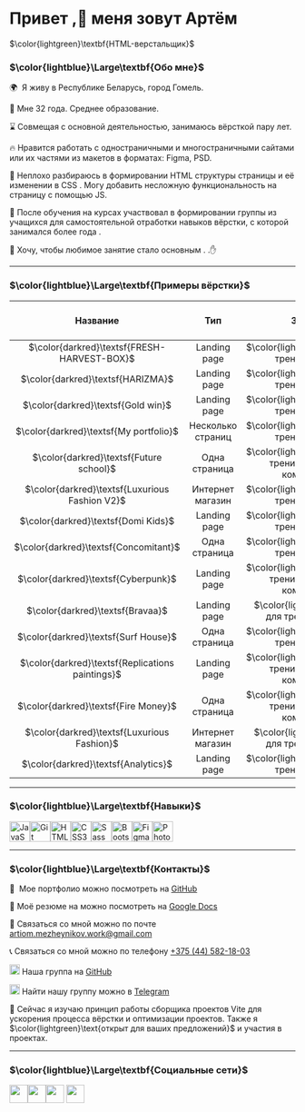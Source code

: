 # Привет ,👋 меня зовут Артём

$\color{lightgreen}\textbf{HTML-верстальщик}$

### $\color{lightblue}\Large\textbf{Обо мне}$

🌍  Я живу в Республике Беларусь, город Гомель.

🤷 Мне 32 года. Среднее образование.

⌛ Совмещая с основной деятельностью, занимаюсь вёрсткой пару лет.

🔥 Нравится работать с одностраничными и многостраничными сайтами или их частями из макетов в форматах: Figma, PSD.

🔨 Неплохо разбираюсь в формировании HTML структуры страницы и её изменении в CSS . Могу добавить несложную функциональность на страницу с помощью JS.

🏅 После обучения на курсах участвовал в формировании группы из учащихся для самостоятельной отработки навыков вёрстки, с которой занимался более года .

🎯 Хочу, чтобы любимое занятие стало основным .
.✋

---

### $\color{lightblue}\Large\textbf{Примеры вёрстки}$

|                   **Название**                   |      **Тип**      |                       **Зачем**                        |                                                **GitHub репозиторий**                                                 |                                      **Сылка на работу**                                       |
| :----------------------------------------------: | :---------------: | :----------------------------------------------------: | :-------------------------------------------------------------------------------------------------------------------: | :--------------------------------------------------------------------------------------------: |
|   $\color{darkred}\textsf{FRESH-HARVEST-BOX}$    |   Landing page    |       $\color{lightgreen}\text{для тренировки}$        |                   [Подробнее](https://github.com/Artiom-Work/fresh-harvest-box/blob/main/README.md)                   |                   [Пример](https://artiom-work.github.io/fresh-harvest-box/)                   |
|        $\color{darkred}\textsf{HARIZMA}$         |   Landing page    |       $\color{lightgreen}\text{для тренировки}$        |                        [Подробнее](https://github.com/Artiom-Work/HARIZMA/blob/main/README.md)                        |                        [Пример](https://artiom-work.github.io/HARIZMA/)                        |
|        $\color{darkred}\textsf{Gold win}$        |   Landing page    |       $\color{lightgreen}\text{для тренировки}$        |                       [Подробнее](https://github.com/Artiom-Work/GOLD-WIN/blob/main/README.md)                        |                       [Пример](https://artiom-work.github.io/GOLD-WIN/)                        |
|      $\color{darkred}\textsf{My portfolio}$      | Несколько страниц |       $\color{lightgreen}\text{для тренировки}$        |                     [Подробнее](https://github.com/Artiom-Work/my-portfolio/blob/main/README.md)                      |                     [Пример](https://artiom-work.github.io/my-portfolio/)                      |
|     $\color{darkred}\textsf{Future school}$      |   Одна страница   | $\color{lightgreen}\text{для тренировки}$ (с командой) |           [Подробнее](https://github.com/D-E-M-A-HTML-developers/Future-school-project/blob/main/README.md)           |           [Пример](https://d-e-m-a-html-developers.github.io/Future-school-project/)           |
|  $\color{darkred}\textsf{Luxurious Fashion V2}$  | Интернет магазин  |       $\color{lightgreen}\text{для тренировки}$        |                 [Подробнее](https://github.com/Artiom-Work/LUXERIOUS-FASHION-v2/blob/main/README.md)                  |                 [Пример](https://artiom-work.github.io/LUXERIOUS-FASHION-v2/)                  |
|       $\color{darkred}\textsf{Domi Kids}$        |   Landing page    |       $\color{lightgreen}\text{для тренировки}$        |                       [Подробнее](https://github.com/Artiom-Work/domi-kids/blob/main/README.md)                       |                       [Пример](https://artiom-work.github.io/domi-kids/)                       |
|      $\color{darkred}\textsf{Concomitant}$       |   Одна страница   |       $\color{lightgreen}\text{для тренировки}$        |                      [Подробнее](https://github.com/Artiom-Work/concomitant/blob/main/README.md)                      |                      [Пример](https://artiom-work.github.io/concomitant/)                      |
|       $\color{darkred}\textsf{Cyberpunk}$        |   Landing page    | $\color{lightgreen}\text{для тренировки}$ (с командой) |       [Подробнее](https://github.com/D-E-M-A-HTML-developers/Our-first-projects/blob/main/cyberpunk/README.md)        |       [Пример](https://d-e-m-a-html-developers.github.io/Our-first-projects/cyberpunk/)        |
|         $\color{darkred}\textsf{Bravaa}$         |   Landing page    |       $\color{lightgreen}\text{ для тренировки}$       |                        [Подробнее](https://github.com/Artiom-Work/bravaa/blob/main/README.md)                         |                        [Пример](https://artiom-work.github.io/bravaa/)                         |
|       $\color{darkred}\textsf{Surf House}$       |   Одна страница   |       $\color{lightgreen}\text{для тренировки}$        |                       [Подробнее](https://github.com/Artiom-Work/SURFHOUSE/blob/main/README.md)                       |                       [Пример](https://artiom-work.github.io/SURFHOUSE/)                       |
| $\color{darkred}\textsf{Replications paintings}$ |   Landing page    | $\color{lightgreen}\text{для тренировки}$ (с командой) | [Подробнее](https://github.com/D-E-M-A-HTML-developers/Our-first-projects/blob/main/replications-paintings/README.md) | [Пример](https://d-e-m-a-html-developers.github.io/Our-first-projects/replications-paintings/) |
|       $\color{darkred}\textsf{Fire Money}$       |   Одна страница   | $\color{lightgreen}\text{для тренировки}$ (с командой) |       [Подробнее](https://github.com/D-E-M-A-HTML-developers/Our-first-projects/blob/main/fire-money/README.md)       |       [Пример](https://d-e-m-a-html-developers.github.io/Our-first-projects/fire-money/)       |
|   $\color{darkred}\textsf{Luxurious Fashion}$    | Интернет магазин  |       $\color{lightgreen}\text{ для тренировки}$       |                 [Подробнее](https://github.com/Artiom-Work/LUXERIOUS-FASHION-v1/blob/main/README.md)                  |                 [Пример](https://artiom-work.github.io/LUXERIOUS-FASHION-v1/)                  |
|       $\color{darkred}\textsf{Analytics}$        |   Landing page    |       $\color{lightgreen}\text{для тренировки}$        |                       [Подробнее](https://github.com/Artiom-Work/analytics/blob/main/README.md)                       |                       [Пример](https://artiom-work.github.io/analytics/)                       |

---

### $\color{lightblue}\Large\textbf{Навыки}$

<p text-align="left">
<a href="https://developer.mozilla.org/en-US/docs/Web/JavaScript" target="_blank" rel="noreferrer"><img src="https://raw.githubusercontent.com/danielcranney/readme-generator/main/public/icons/skills/javascript-colored.svg" width="36" height="36" alt="JavaScript" /></a><a href="https://git-scm.com/" target="_blank" rel="noreferrer"><img src="https://raw.githubusercontent.com/danielcranney/readme-generator/main/public/icons/skills/git-colored.svg" width="36" height="36" alt="Git" /></a><a href="https://developer.mozilla.org/en-US/docs/Glossary/HTML5" target="_blank" rel="noreferrer"><img src="https://raw.githubusercontent.com/danielcranney/readme-generator/main/public/icons/skills/html5-colored.svg" width="36" height="36" alt="HTML5" /></a><a href="https://www.w3.org/TR/CSS/#css" target="_blank" rel="noreferrer"><img src="https://raw.githubusercontent.com/danielcranney/readme-generator/main/public/icons/skills/css3-colored.svg" width="36" height="36" alt="CSS3" /></a><a href="https://sass-lang.com/" target="_blank" rel="noreferrer"><img src="https://raw.githubusercontent.com/danielcranney/readme-generator/main/public/icons/skills/sass-colored.svg" width="36" height="36" alt="Sass" /></a><a href="https://getbootstrap.com/" target="_blank" rel="noreferrer"><img src="https://raw.githubusercontent.com/danielcranney/readme-generator/main/public/icons/skills/bootstrap-colored.svg" width="36" height="36" alt="Bootstrap" /></a><a href="https://www.figma.com/" target="_blank" rel="noreferrer"><img src="https://raw.githubusercontent.com/danielcranney/readme-generator/main/public/icons/skills/figma-colored.svg" width="36" height="36" alt="Figma" /></a><a href="https://www.adobe.com/uk/products/photoshop.html" target="_blank" rel="noreferrer"><img src="https://raw.githubusercontent.com/danielcranney/readme-generator/main/public/icons/skills/photoshop-colored.svg" width="36" height="36" alt="Photoshop" /></a>
</p>

---

### $\color{lightblue}\Large\textbf{Контакты}$

💼  Мое портфолио можно посмотреть на [GitHub](https://artiom-work.github.io/my-portfolio/)

📑 Моё резюме на можно посмотреть на [Google Docs](https://docs.google.com/document/d/1PYHNTD_YKReremNI-RhwO9TthL1C2DTWBlxce4n2IsU/edit?usp=sharing)

📧 Связаться со мной можно по почте[ artiom.mezheynikov.work@gmail.com](mailto:artiom.mezheynikov.work@gmail.com)

📞 Связаться со мной можно по телефону [+375 (44) 582-18-03](tel:+375445821803)

<img src="https://cdn-icons-png.flaticon.com/128/15466/15466168.png" width='18' height="18"> Наша группа на [GitHub](https://github.com/D-E-M-A-HTML-developers)

<img src="https://cdn-icons-png.flaticon.com/128/1604/1604538.png" width='18' height="18"> Найти нашу группу можно в [Telegram](https://t.me/web_developers_DEMA)

<!-- 🚀  Сейчас я работаю над[](http://d-e-m-a-html-developers.github.io/Future-school-project/) [макетом онлайн-школы](http://d-e-m-a-html-developers.github.io/Future-school-project/) -->

🌱 Сейчас я изучаю принцип работы сборщика проектов Vite для ускорения процесса вёрстки и оптимизации проектов. Также я $\color{lightgreen}\text{открыт для ваших предложений}$ и участия в проектах.

---

### $\color{lightblue}\Large\textbf{Социальные сети}$

<p>
<a href="https://github.com/Artiom-Work" target="_blank" rel="noreferrer"><img src="https://cdn-icons-png.flaticon.com/128/527/527589.png" width="32" height="32" /></a><a href="https://vk.com/id409841216" target="_blank" rel="noreferrer"><img src="https://cdn-icons-png.flaticon.com/128/372/372414.png" width="32" height="32" /></a><a href="https://www.instagram.com/artiommezheinikov/" target="_blank" rel="noreferrer"><img src="https://cdn-icons-png.flaticon.com/128/372/372395.png" width="32" height="32" /></a>
<a href="https://t.me/ArtiomMezheynikov" target="_blank" rel="noreferrer"><img src="https://cdn-icons-png.flaticon.com/128/372/372410.png" width="32" height="32" /></a>
</p>

